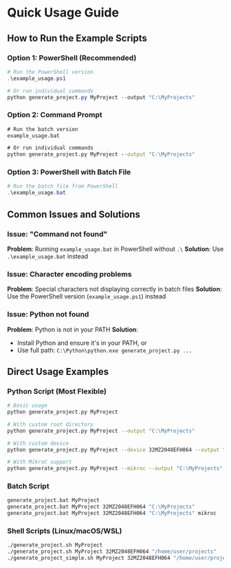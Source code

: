 # Quick Usage Guide

## How to Run the Example Scripts

### Option 1: PowerShell (Recommended)
```powershell
# Run the PowerShell version
.\example_usage.ps1

# Or run individual commands
python generate_project.py MyProject --output "C:\MyProjects"
```

### Option 2: Command Prompt
```cmd
# Run the batch version
example_usage.bat

# Or run individual commands
python generate_project.py MyProject --output "C:\MyProjects"
```

### Option 3: PowerShell with Batch File
```powershell
# Run the batch file from PowerShell
.\example_usage.bat
```

## Common Issues and Solutions

### Issue: "Command not found"
**Problem**: Running `example_usage.bat` in PowerShell without `.\`
**Solution**: Use `.\example_usage.bat` instead

### Issue: Character encoding problems
**Problem**: Special characters not displaying correctly in batch files
**Solution**: Use the PowerShell version (`example_usage.ps1`) instead

### Issue: Python not found
**Problem**: Python is not in your PATH
**Solution**: 
- Install Python and ensure it's in your PATH, or
- Use full path: `C:\Python\python.exe generate_project.py ...`

## Direct Usage Examples

### Python Script (Most Flexible)
```bash
# Basic usage
python generate_project.py MyProject

# With custom root directory
python generate_project.py MyProject --output "C:\MyProjects"

# With custom device
python generate_project.py MyProject --device 32MZ2048EFH064 --output "C:\MyProjects"

# With MikroC support
python generate_project.py MyProject --mikroc --output "C:\MyProjects"
```

### Batch Script
```cmd
generate_project.bat MyProject
generate_project.bat MyProject 32MZ2048EFH064 "C:\MyProjects"
generate_project.bat MyProject 32MZ2048EFH064 "C:\MyProjects" mikroc
```

### Shell Scripts (Linux/macOS/WSL)
```bash
./generate_project.sh MyProject
./generate_project.sh MyProject 32MZ2048EFH064 "/home/user/projects"
./generate_project_simple.sh MyProject 32MZ2048EFH064 "/home/user/projects" mikroc
```
